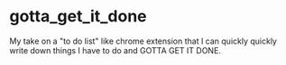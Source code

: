 # gotta_get_it_done
My take on a "to do list" like chrome extension that I can quickly quickly write down things I have to do and GOTTA GET IT DONE. 
